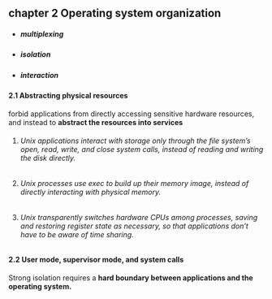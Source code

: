 ## chapter 2 Operating system organization

- ##### multiplexing

- ##### isolation

- ##### interaction

#### 2.1 Abstracting physical resources

forbid applications from directly accessing sensitive hardware resources, and instead to **abstract the resources into services**

1. ###### Unix applications interact with storage only through the file system’s open, read, write, and close system calls, instead of reading and writing the disk directly.

2. ###### Unix processes use exec to build up their memory image, instead of directly interacting with physical memory.

3. ###### Unix transparently switches hardware CPUs among processes, saving and restoring register state as necessary, so that applications don’t have to be aware of time sharing.

#### 2.2 User mode, supervisor mode, and system calls

Strong isolation requires a **hard boundary between applications and the operating system.**